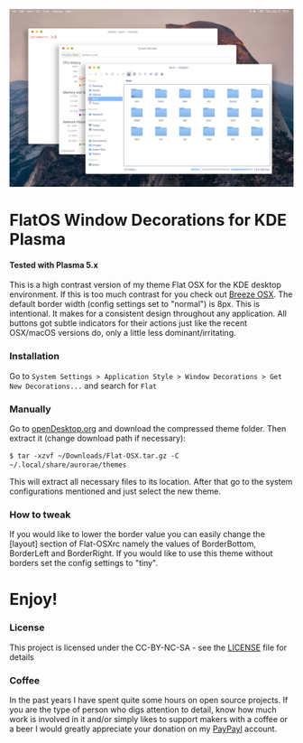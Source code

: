 ![Screenshot of the theme](preview-01.png "Plasma + FlatOS = :D")

# FlatOS Window Decorations for KDE Plasma

#### Tested with Plasma 5.x

This is a high contrast version of my theme Flat OSX for the KDE desktop environment. If this is too much contrast for you check out [Breeze OSX](https://www.opendesktop.org/p/1159008). The default border width (config settings set to "normal") is 8px. This is intentional. It makes for a consistent design throughout any application. All buttons got subtle indicators for their actions just like the recent OSX/macOS versions do, only a little less dominant/irritating.

### Installation

Go to `System Settings > Application Style > Window Decorations > Get New Decorations...` and search for `Flat`

### Manually

Go to [openDesktop.org](https://www.opendesktop.org/p/1199822) and download the compressed theme folder. Then extract it (change download path if necessary):
```
$ tar -xzvf ~/Downloads/Flat-OSX.tar.gz -C ~/.local/share/aurorae/themes
```
This will extract all necessary files to its location. After that go to the system configurations mentioned and just select the new theme.

### How to tweak

If you would like to lower the border value you can easily change the [layout] section of Flat-OSXrc namely the values of BorderBottom, BorderLeft and BorderRight. If you would like to use this theme without borders set the config settings to "tiny".

# Enjoy!

### License

This project is licensed under the CC-BY-NC-SA - see the [LICENSE](LICENSE.md) file for details

### Coffee
In the past years I have spent quite some hours on open source projects. If you are the type of person who digs attention to detail, know how much work is involved in it and/or simply likes to support makers with a coffee or a beer I would greatly appreciate your donation on my [PayPayl](https://www.paypal.me/marianarlt) account.